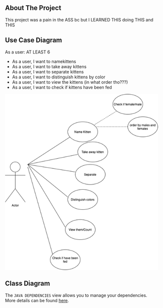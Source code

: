 ## About The Project

This project was a pain in the ASS bc but I LEARNED THIS doing THIS and THIS

## Use Case Diagram

As a user: AT LEAST 6

- As a user, I want to namekittens
- As a user, I want to take away kittens
- As a user, I want to separate kittens 
- As a user, I want to distinguish kittens by color
- As a user, I want to view the kittens (in what order tho???)
- As a user, I want to check if kittens have been fed

![Use Case Diagram](images/UseCase.png)

## Class Diagram

The `JAVA DEPENDENCIES` view allows you to manage your dependencies. More details can be found [here](https://github.com/microsoft/vscode-java-pack/blob/master/release-notes/v0.9.0.md#work-with-jar-files-directly).
